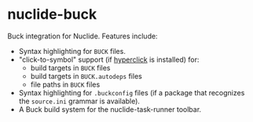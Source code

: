 # nuclide-buck

Buck integration for Nuclide. Features include:

* Syntax highlighting for `BUCK` files.
* "click-to-symbol" support (if [hyperclick](https://atom.io/packages/hyperclick) is installed) for:
  * build targets in `BUCK` files
  * build targets in `BUCK.autodeps` files
  * file paths in `BUCK` files
* Syntax highlighting for `.buckconfig` files (if a package that recognizes the `source.ini`
grammar is available).
* A Buck build system for the nuclide-task-runner toolbar.
